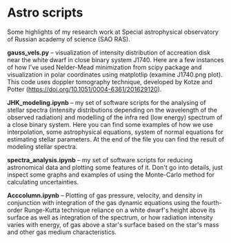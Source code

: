 # Astro scripts 
Some highlights of my research work at Special astrophysical observatory of Russian academy of science (SAO RAS).

**gauss_vels.py** – visualization of intensity distribution of accreation disk near the white dwarf in close binary system J1740. 
Here are a few instances of how I've used Nelder-Mead minimization from scipy package and visualization in polar coordinates using matplotlip (examine J1740.png plot).
This code uses doppler tomography technique, developed by Kotze and Potter (https://doi.org/10.1051/0004-6361/201629120).

**JHK_modeling.ipynb** – my set of software scripts for the analysing of stellar spectra (intensity distributions depending on the wavelength of the observed radiation) 
and modelling of the infra red (low energy) spectrum of a close binary system.
Here you can find some examples of how we use interpolation, some astrophysical equations, system of normal equations for estimating stellar parameters.
At the end of the file you can find the result of modeling stellar spectra. 

**spectra_analysis.ipynb** – my set of software scripts for reducing astronomical data and plotting some features of it. Don't go into details, just inspect some
graphs and examples of using the Monte-Carlo method for calculating uncertainties.

**Acccolumn.ipynb** – Plotting of gas pressure, velocity, and density in conjunction with integration of the gas dynamic equations using the fourth-order Runge-Kutta technique 
reliance on a white dwarf's height above its surface as well as integration of the spectrum, or how radiation intensity varies with energy, of gas above a star's surface based 
on the star's mass and other gas medium characteristics.
